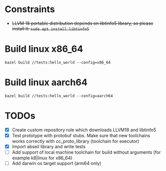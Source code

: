 # Constraints
- <s>LLVM 18 portable distribution depends on libtinfo5 library, so please install it: `sudo apt install libtinfo5`</s>

# Build linux x86_64
`bazel build //tests:hello_world --config=x86_64`

# Build linux aarch64
`bazel build //tests:hello_world --config=aarch64`

# TODOs
- [X] Create custom repository rule which downloads LLVM18 and libtinfo5
- [X] Test prototype with protobuf stubs. Make sure that new toolchains works correctly with cc_proto_library (toolchain for executor)
- [X] Import abseil library and write tests
- [ ] Add support of local machine toolchain for build without arguments (for example k8|linux for x86_64)
- [ ] Add darwin os target support (arm64 only)
